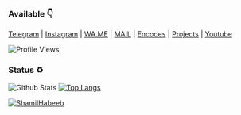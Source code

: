 

### Available 👇
[Telegram](https://t.me/shamilnelli) | [Instagram](https://instagram.com/shamil.nelli) | [WA.ME](https://wa.me/+919496300461) | [MAIL](mailto:shamilhabeeb5@gmail.com) | [Encodes](https://t.me/smlx265) | [Projects](https://t.me/mwkbots) | [Youtube](https://youtube.com/channel/UClP0fw_t0lOU1mYuL7gEa2g)

![Profile Views](https://hits.seeyoufarm.com/api/count/incr/badge.svg?url=https://github.com/shamilhabeebnelli/&title=Profile%20Visits)

### Status ♻️

![Github Stats](https://github-readme-stats.vercel.app/api?username=Shamilhabeebnelli&show_icons=true&title_color=333&icon_color=333&include_all_commits=true&theme=onedark&cache_seconds=86400)
[![Top Langs](https://github-readme-stats.vercel.app/api/top-langs/?username=ShamilHabeebnelli&layout=compact&theme=onedark&cache_seconds=86400)](https://github.com/shamilhabeebnelli)

<p align="left"> <a href="https://github.com/ryo-ma/github-profile-trophy"><img src="https://github-profile-trophy.vercel.app/?username=shamilhabeebnelli&theme=onedark&cache_seconds=86400" alt="ShamilHabeeb" /></a> </p>

